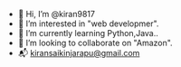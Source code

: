 - 👋 Hi, I’m @kiran9817
- 👀 I’m interested in "web developmer".
- 🌱 I’m currently learning Python,Java..
- 💞️ I’m looking to collaborate on "Amazon".
- 📬 kiransaikinjarapu@gmail.com

<!---
kiran9817/kiran9817 is a ✨ special ✨ repository because its `README.md` (this file) appears on your GitHub profile.
You can click the Preview link to take a look at your changes.
--->
